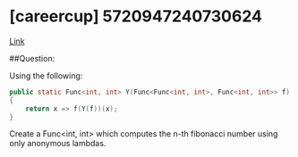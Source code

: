 # [careercup] 5720947240730624
[Link](https://www.careercup.com/question?id=5720947240730624)

##Question:

Using the following:
 
```java
public static Func<int, int> Y(Func<Func<int, int>, Func<int, int>> f)
{
	return x => f(Y(f))(x);
}
```

Create a Func<int, int> which computes the n-th fibonacci number using only anonymous lambdas.
